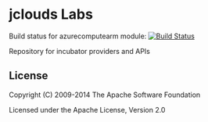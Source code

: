 jclouds Labs
============

Build status for azurecomputearm module:
[![Build Status](http://devopsfunjenkins.westus.cloudapp.azure.com:8080/buildStatus/icon?job=jclouds-labs-azurecompute-arm/org.apache.jclouds.labs:azurecomputearm)](http://devopsfunjenkins.westus.cloudapp.azure.com:8080/job/jclouds-labs-azurecompute-arm/org.apache.jclouds.labs$azurecomputearm/)


Repository for incubator providers and APIs

License
-------
Copyright (C) 2009-2014 The Apache Software Foundation

Licensed under the Apache License, Version 2.0